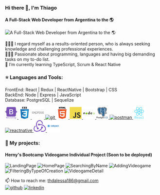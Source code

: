 ### Hi there 👋,  I'm Thiago
#### A Full-Stack Web Developer from Argentina to the 🌎
![A Full-Stack Web Developer from Argentina to the 🌎](https://media3.giphy.com/media/cAs2Hk7kI29gEh24OV/giphy.gif?cid=790b76112af9494f8602cd84d3717c212da5fe356edf8acb&rid=giphy.gif&ct=g)

🙋🏻‍♂️ I regard myself as a results-oriented person, who is always seeking knowledge and challenging professional experiences. <br>
👨🏻‍💻 Passionate about programming, languages and having big demanding tasks on my to-do list. <br>
🌱 I’m currently learning TypeScript, Scrum & React Native <br>


<h3 align="left"> ⭐ Languages and Tools:</h3>
<p>
  FrontEnd: React | Redux | ReactNative | Bootstrap | CSS  <br>
  BackEnd: Node | Express | JavaScript <br>
  Database: PostgreSQL | Sequelize 
</p>
<p align="left"> <a href="https://getbootstrap.com" target="_blank" rel="noreferrer"> <img src="https://raw.githubusercontent.com/devicons/devicon/master/icons/bootstrap/bootstrap-plain-wordmark.svg" alt="bootstrap" width="40" height="40"/> </a> <a href="https://www.w3schools.com/css/" target="_blank" rel="noreferrer"> <img src="https://raw.githubusercontent.com/devicons/devicon/master/icons/css3/css3-original-wordmark.svg" alt="css3" width="40" height="40"/> </a> <a href="https://expressjs.com" target="_blank" rel="noreferrer"> <img src="https://raw.githubusercontent.com/devicons/devicon/master/icons/express/express-original-wordmark.svg" alt="express" width="40" height="40"/> </a> <a href="https://git-scm.com/" target="_blank" rel="noreferrer"> <img src="https://www.vectorlogo.zone/logos/git-scm/git-scm-icon.svg" alt="git" width="40" height="40"/> </a> <a href="https://www.w3.org/html/" target="_blank" rel="noreferrer"> <img src="https://raw.githubusercontent.com/devicons/devicon/master/icons/html5/html5-original-wordmark.svg" alt="html5" width="40" height="40"/> </a> <a href="https://developer.mozilla.org/en-US/docs/Web/JavaScript" target="_blank" rel="noreferrer"> <img src="https://raw.githubusercontent.com/devicons/devicon/master/icons/javascript/javascript-original.svg" alt="javascript" width="40" height="40"/> </a> <a href="https://nodejs.org" target="_blank" rel="noreferrer"> <img src="https://raw.githubusercontent.com/devicons/devicon/master/icons/nodejs/nodejs-original-wordmark.svg" alt="nodejs" width="40" height="40"/> </a> <a href="https://www.postgresql.org" target="_blank" rel="noreferrer"> <img src="https://raw.githubusercontent.com/devicons/devicon/master/icons/postgresql/postgresql-original-wordmark.svg" alt="postgresql" width="40" height="40"/> </a> <a href="https://postman.com" target="_blank" rel="noreferrer"> <img src="https://www.vectorlogo.zone/logos/getpostman/getpostman-icon.svg" alt="postman" width="40" height="40"/> </a> <a href="https://reactjs.org/" target="_blank" rel="noreferrer"> <img src="https://raw.githubusercontent.com/devicons/devicon/master/icons/react/react-original-wordmark.svg" alt="react" width="40" height="40"/> </a> <a href="https://reactnative.dev/" target="_blank" rel="noreferrer"> <img src="https://reactnative.dev/img/header_logo.svg" alt="reactnative" width="40" height="40"/> </a> <a href="https://redux.js.org" target="_blank" rel="noreferrer"> <img src="https://raw.githubusercontent.com/devicons/devicon/master/icons/redux/redux-original.svg" alt="redux" width="40" height="40"/> </a> <a href="https://webpack.js.org" target="_blank" rel="noreferrer"> <img src="https://raw.githubusercontent.com/devicons/devicon/d00d0969292a6569d45b06d3f350f463a0107b0d/icons/webpack/webpack-original-wordmark.svg" alt="webpack" width="40" height="40"/> </a> </p>

<h3 align="left"> 📌 My projects:</h3>
 <h4>Herny's Bootcamp Videogame Individual Project (Soon to be deployed)</h4>
<p>
  <img src='https://user-images.githubusercontent.com/89609966/156949395-70639f9c-e8b5-47cc-acfb-f05eb3fd264d.png' alt='LandingPage' height='150'>
  <img src='https://user-images.githubusercontent.com/89609966/157925611-e23d513b-910b-4067-a3ad-bdb75633447f.png' alt='HomePage' height='150'>
  <img src='https://user-images.githubusercontent.com/89609966/157925887-78c5aca0-86e9-404d-bdd1-ce2f9d33022f.png' alt='SearchingByName' height='150'>
  <img src='https://user-images.githubusercontent.com/89609966/157925511-ccece7df-6ef0-40af-92d6-191fae32c9c5.png' alt='AddingVideogame' height='150'>
  <img src='https://user-images.githubusercontent.com/89609966/157926018-7621db7c-972c-493c-ba53-be79b98c3b49.png' alt='FilteringByTypeOfCreation' height='150'>
  <img src='https://user-images.githubusercontent.com/89609966/157925525-ed70b179-5ddf-42ad-a907-bf1ca96f9505.png' alt='VideogameDetail' height='150'>
</p>

📫 How to reach me: thdalessa186@gmail.com  <br>
  [<img src='https://cdn.jsdelivr.net/npm/simple-icons@3.0.1/icons/github.svg' alt='github' height='40'>](https://github.com/Thdalessa)
  [<img src='https://cdn.jsdelivr.net/npm/simple-icons@3.0.1/icons/linkedin.svg' alt='linkedin' height='40'>](https://www.linkedin.com/in/https://www.linkedin.com/in/thiago-d-alessandro/)


